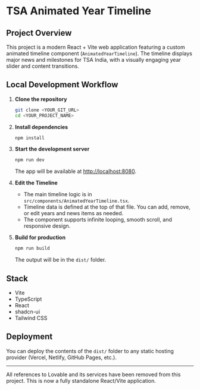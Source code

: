 
# TSA Animated Year Timeline

## Project Overview

This project is a modern React + Vite web application featuring a custom animated timeline component (`AnimatedYearTimeline`). The timeline displays major news and milestones for TSA India, with a visually engaging year slider and content transitions.

## Local Development Workflow

1. **Clone the repository**
	```sh
	git clone <YOUR_GIT_URL>
	cd <YOUR_PROJECT_NAME>
	```
2. **Install dependencies**
	```sh
	npm install
	```
3. **Start the development server**
	```sh
	npm run dev
	```
	The app will be available at [http://localhost:8080](http://localhost:8080).

4. **Edit the Timeline**
	- The main timeline logic is in `src/components/AnimatedYearTimeline.tsx`.
	- Timeline data is defined at the top of that file. You can add, remove, or edit years and news items as needed.
	- The component supports infinite looping, smooth scroll, and responsive design.

5. **Build for production**
	```sh
	npm run build
	```
	The output will be in the `dist/` folder.

## Stack

- Vite
- TypeScript
- React
- shadcn-ui
- Tailwind CSS

## Deployment

You can deploy the contents of the `dist/` folder to any static hosting provider (Vercel, Netlify, GitHub Pages, etc.).

---

All references to Lovable and its services have been removed from this project. This is now a fully standalone React/Vite application.
